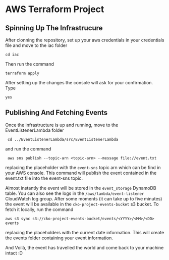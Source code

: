 # AWS Terraform Project

## Spinning Up The Infrastrucure

After clonning the repository, set up your aws credentials in your credentials file and move to the iac folder 

`cd iac`

Then run the command 

`terraform apply`

After setting up the changes the console will ask for your confirmation. Type

`yes`

## Publishing And Fetching Events

Once the infrastructure is up and running, move to the EventListenerLambda folder

` cd ../EventListenerLambda/src/EventListenerLambda`

and run the command

` aws sns publish --topic-arn <topic-arn> --message file://event.txt`

replacing the <topic-arn> placeholder with the `event-sns` topic arn which can be find in your AWS console. 
This command will publish the event contained in the event.txt file into the event-sns topic. 

Almost instantly the event will be stored in the `event_storage` DynamoDB table. You can also see the logs in the `/aws/lambda/event-listener` CloudWatch log group. After some moments (it can take up to five minutes) the event will be available in the `cko-project-events-bucket` s3 bucket. 
To fetch it locally, run the command 

`aws s3 sync s3://cko-project-events-bucket/events/<YYYY>/<MM>/<DD> events`

replacing the placeholders with the current date information. This will create the events folder containing your event information. 

And Voilà, the event has travelled the world and come back to your machine intact :D
